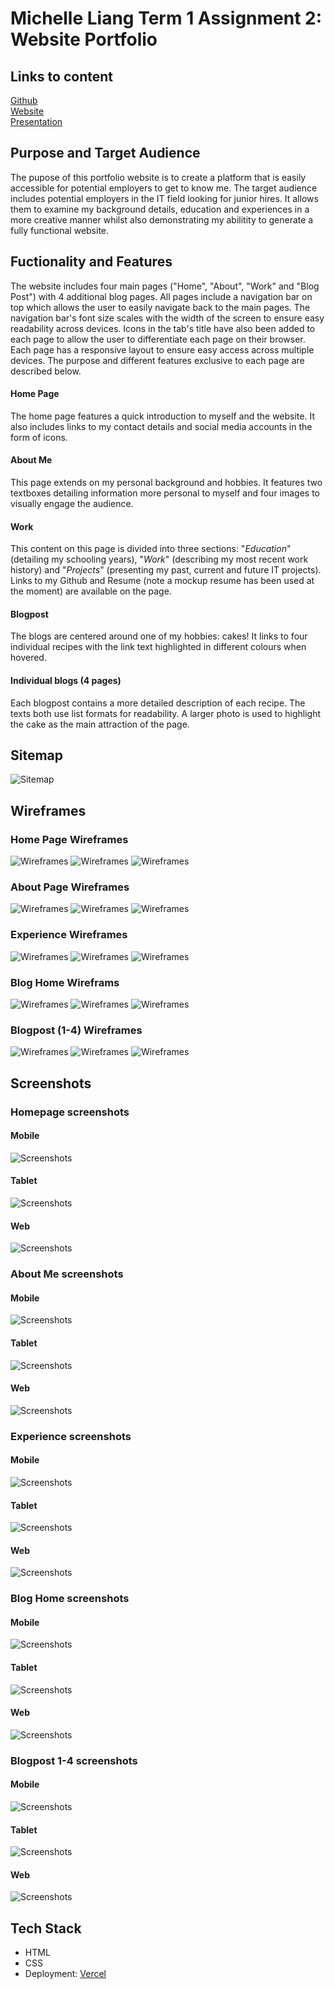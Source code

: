 # Michelle Liang Term 1 Assignment 2: Website Portfolio


## Links to content

[Github](https://github.com/mcelle888/MichelleLiang_T1A2)\
[Website](https://michelle-liang-t1-a2-git-main-mcelle888s-projects.vercel.app/)\
[Presentation](#present)


## Purpose and Target Audience
The pupose of this portfolio website is to create a platform that is easily accessible for potential employers to get to know me. The target audience includes potential employers in the IT field looking for junior hires. It allows them to examine my background details, education and experiences in a more creative manner whilst also demonstrating my abilitity to generate a fully functional website.

## Fuctionality and Features

The website includes four main pages ("Home", "About", "Work" and "Blog Post") with 4 additional blog pages. All pages include a navigation bar on top which allows the user to easily navigate back to the main pages. The navigation bar's font size scales with the width of the screen to ensure easy readability across devices. Icons in the tab's title have also been added to each page to allow the user to differentiate each page on their browser. Each page has a responsive layout to ensure easy access across multiple devices. The purpose and different features exclusive to each page are described below.

#### Home Page
The home page features a quick introduction to myself and the website. It also includes links to my contact details and social media accounts in the form of icons. 

#### About Me
This page extends on my personal background and hobbies. It features two textboxes detailing information more personal to myself and four images to visually engage the audience. 

#### Work 
This content on this page is divided into three sections: "*Education*" (detailing my schooling years), "*Work*" (describing my most recent work history) and "*Projects*" (presenting my past, current and future IT projects). Links to my Github and Resume (note a mockup resume has been used at the moment) are available on the page. 


#### Blogpost
The blogs are centered around one of my hobbies: cakes! It links to four individual recipes with the link text highlighted in different colours when hovered. 

#### Individual blogs (4 pages) 
Each blogpost contains a more detailed description of each recipe. The texts both use list formats for readability. A larger photo is used to highlight the cake as the main attraction of the page. 


## Sitemap
![Sitemap](docs/sitemap.png)

## Wireframes
### Home Page Wireframes

![Wireframes](docs/wireframes/WFhome_ph.png)
![Wireframes](docs/wireframes/WFhome_tab.png)
![Wireframes](docs/wireframes/WFhome_web.png)

### About Page Wireframes

![Wireframes](docs/wireframes/WFabt_ph.png)
![Wireframes](docs/wireframes/WFabt_tablet.png)
![Wireframes](docs/wireframes/WFabt_web.png)

### Experience Wireframes

![Wireframes](docs/wireframes/WFexp_ph.png)
![Wireframes](docs/wireframes/WFexp_tablet.png)
![Wireframes](docs/wireframes/WFexp_web.png)

### Blog Home Wireframs
![Wireframes](docs/wireframes/WFbloghome_ph.png)
![Wireframes](docs/wireframes/WFbloghome_tablet.png)
![Wireframes](docs/wireframes/WFbloghome_web.png)
### Blogpost (1-4) Wireframes 

![Wireframes](docs/wireframes/WFblog1_ph.png)
![Wireframes](docs/wireframes/WFblog1_tablet.png)
![Wireframes](docs/wireframes/WFblog1_web.png)

## Screenshots

### Homepage screenshots
#### Mobile
![Screenshots](docs/screenshots/home_mobile.png)
#### Tablet 
![Screenshots](docs/screenshots/home_tablet.png)
#### Web
![Screenshots](docs/screenshots/home_desk.png)


### About Me screenshots
#### Mobile
![Screenshots](docs/screenshots/abt_ph.png)
#### Tablet 
![Screenshots](docs/screenshots/abt_tablet.png)
#### Web
![Screenshots](docs/screenshots/abt_web.png)

### Experience screenshots
#### Mobile
![Screenshots](docs/screenshots/exp_ph.png)
#### Tablet 
![Screenshots](docs/screenshots/exp_tablet.png)
#### Web
![Screenshots](docs/screenshots/exp_web.png)

### Blog Home screenshots
#### Mobile
![Screenshots](docs/screenshots/bloghome_ph.png)
#### Tablet 
![Screenshots](docs/screenshots/bloghome_tablet.png)
#### Web
![Screenshots](docs/screenshots/bloghome_web.png)

### Blogpost 1-4 screenshots
#### Mobile
![Screenshots](docs/screenshots/blog1_ph.png)
#### Tablet 
![Screenshots](docs/screenshots/blog1_tablet.png)
#### Web
![Screenshots](docs/screenshots/blog1_web.png)


## Tech Stack

 * HTML
 * CSS  
 * Deployment: [Vercel](https://vercel.com/)



